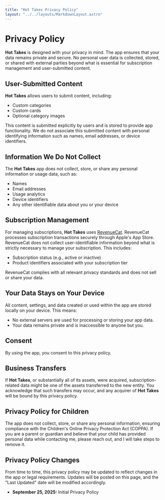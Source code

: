 ```yaml
---
title: "Hot Takes Privacy Policy"
layout: "../../layouts/MarkdownLayout.astro"
---
```


# Privacy Policy

**Hot Takes** is designed with your privacy in mind. The app ensures that your data remains private and secure. No personal user data is collected, stored, or shared with external parties beyond what is essential for subscription management and user-submitted content.

## User-Submitted Content

**Hot Takes** allows users to submit content, including:

- Custom categories
- Custom cards
- Optional category images

This content is submitted explicitly by users and is stored to provide app functionality. We do not associate this submitted content with personal identifying information such as names, email addresses, or device identifiers.

## Information We Do Not Collect

The **Hot Takes** app does not collect, store, or share any personal information or usage data, such as:

- Names
- Email addresses
- Usage analytics
- Device identifiers
- Any other identifiable data about you or your device


## Subscription Management

For managing subscriptions, **Hot Takes** uses [RevenueCat](https://www.revenuecat.com). RevenueCat processes subscription transactions securely through Apple's App Store. RevenueCat does not collect user-identifiable information beyond what is strictly necessary to manage your subscription. This includes:

- Subscription status (e.g., active or inactive)
- Product identifiers associated with your subscription tier

RevenueCat complies with all relevant privacy standards and does not sell or share your data.

## Your Data Stays on Your Device

All content, settings, and data created or used within the app are stored locally on your device. This means:

- No external servers are used for processing or storing your app data.
- Your data remains private and is inaccessible to anyone but you.

## Consent

By using the app, you consent to this privacy policy.

## Business Transfers

If **Hot Takes**, or substantially all of its assets, were acquired, subscription-related data might be one of the assets transferred to the new entity. You acknowledge that such transfers may occur, and any acquirer of **Hot Takes** will be bound by this privacy policy.

## Privacy Policy for Children

The app does not collect, store, or share any personal information, ensuring compliance with the Children's Online Privacy Protection Act (COPPA). If you are a parent or guardian and believe that your child has provided personal data while contacting me, please reach out, and I will take steps to remove it.

## Privacy Policy Changes

From time to time, this privacy policy may be updated to reflect changes in the app or legal requirements. Updates will be posted on this page, and the "Last Updated" date will be modified accordingly.

- **September 25, 2025:** Initial Privacy Policy
